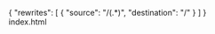 {
  "rewrites": [
    { "source": "/(.*)", "destination": "/" }
  ]
}
index.html
<!DOCTYPE html>
<html lang="en">
<head>
    <meta charset="UTF-8">
    <meta name="viewport" content="width=device-width, initial-scale=1.0">
    <title>The Growth Purpose 🪴 - Personal Development Hub</title>
    <style>
        * {
            margin: 0;
            padding: 0;
            box-sizing: border-box;
        }

        body {
            font-family: -apple-system, BlinkMacSystemFont, 'Segoe UI', Roboto, sans-serif;
            background: linear-gradient(135deg, #001F3F 0%, #7A3FF2 100%);
            color: white;
            min-height: 100vh;
            padding: 20px;
        }

        .container {
            max-width: 1200px;
            margin: 0 auto;
        }

        .header {
            text-align: center;
            margin-bottom: 40px;
        }

        .header h1 {
            font-size: 2.5rem;
            margin-bottom: 10px;
            background: linear-gradient(45deg, #fff, #7A3FF2);
            -webkit-background-clip: text;
            -webkit-text-fill-color: transparent;
            background-clip: text;
        }

        .header p {
            font-size: 1.2rem;
            opacity: 0.9;
        }

        .features-grid {
            display: grid;
            grid-template-columns: repeat(auto-fit, minmax(350px, 1fr));
            gap: 30px;
            margin-bottom: 30px;
        }

        .feature-card {
            background: rgba(255, 255, 255, 0.1);
            backdrop-filter: blur(10px);
            border-radius: 20px;
            padding: 30px;
            border: 1px solid rgba(255, 255, 255, 0.2);
            transition: transform 0.3s ease, box-shadow 0.3s ease;
        }

        .feature-card:hover {
            transform: translateY(-5px);
            box-shadow: 0 20px 40px rgba(122, 63, 242, 0.3);
        }

        .feature-title {
            font-size: 1.5rem;
            margin-bottom: 20px;
            display: flex;
            align-items: center;
            gap: 10px;
        }

        .feature-icon {
            font-size: 1.8rem;
        }

        .input-group {
            margin-bottom: 15px;
        }

        .input-group label {
            display: block;
            margin-bottom: 5px;
            font-weight: 500;
        }

        .input-group input, .input-group textarea {
            width: 100%;
            padding: 12px;
            border: 1px solid rgba(255, 255, 255, 0.3);
            border-radius: 10px;
            background: rgba(255, 255, 255, 0.1);
            color: white;
            font-size: 16px;
        }

        .input-group input::placeholder, .input-group textarea::placeholder {
            color: rgba(255, 255, 255, 0.6);
        }

        .btn {
            background: linear-gradient(45deg, #7A3FF2, #001F3F);
            color: white;
            border: none;
            padding: 12px 24px;
            border-radius: 10px;
            font-size: 16px;
            font-weight: 600;
            cursor: pointer;
            transition: all 0.3s ease;
            width: 100%;
        }

        .btn:hover {
            transform: translateY(-2px);
            box-shadow: 0 10px 20px rgba(122, 63, 242, 0.4);
        }

        .btn:disabled {
            opacity: 0.6;
            cursor: not-allowed;
            transform: none;
        }

        .entries-list {
            max-height: 300px;
            overflow-y: auto;
            margin-top: 20px;
        }

        .entry-item {
            background: rgba(255, 255, 255, 0.1);
            padding: 12px;
            border-radius: 8px;
            margin-bottom: 10px;
            display: flex;
            justify-content: space-between;
            align-items: center;
        }

        .delete-btn {
            background: #ff4757;
            color: white;
            border: none;
            padding: 6px 12px;
            border-radius: 6px;
            cursor: pointer;
            font-size: 12px;
        }

        .tip-item {
            background: rgba(255, 255, 255, 0.1);
            padding: 15px;
            border-radius: 10px;
            text-align: center;
            border: 1px solid rgba(255, 255, 255, 0.2);
        }

        .tip-icon {
            font-size: 2rem;
            margin-bottom: 10px;
            display: block;
        }

        .result-box {
            background: rgba(255, 255, 255, 0.1);
            border: 1px solid rgba(255, 255, 255, 0.2);
            border-radius: 10px;
            padding: 20px;
            margin-top: 20px;
            display: none;
        }

        .result-box.show {
            display: block;
        }

        .error-message {
            background: rgba(255, 71, 87, 0.2);
            border: 1px solid #ff4757;
            color: #ff4757;
            padding: 15px;
            border-radius: 10px;
            margin-top: 15px;
        }

        .success-message {
            background: rgba(46, 213, 115, 0.2);
            border: 1px solid #2ed573;
            color: #2ed573;
            padding: 15px;
            border-radius: 10px;
            margin-top: 15px;
        }

        .modal {
            display: none;
            position: fixed;
            z-index: 1000;
            left: 0;
            top: 0;
            width: 100%;
            height: 100%;
            background-color: rgba(0, 0, 0, 0.8);
            backdrop-filter: blur(5px);
        }

        .modal-content {
            background: linear-gradient(135deg, #001F3F 0%, #7A3FF2 100%);
            margin: 10% auto;
            padding: 0;
            border-radius: 20px;
            width: 90%;
            max-width: 500px;
            border: 2px solid rgba(255, 255, 255, 0.3);
            animation: modalSlide 0.3s ease-out;
        }

        @keyframes modalSlide {
            from { transform: translateY(-50px); opacity: 0; }
            to { transform: translateY(0); opacity: 1; }
        }

        .modal-header {
            padding: 25px 30px 0;
            text-align: center;
        }

        .modal-header h2 {
            color: white;
            margin: 0;
            font-size: 1.8rem;
        }

        .modal-body {
            padding: 20px 30px;
            color: white;
            text-align: center;
        }

        .modal-body p {
            margin: 10px 0;
            line-height: 1.6;
        }

        .blocked-url {
            background: rgba(255, 255, 255, 0.1);
            padding: 10px;
            border-radius: 8px;
            margin: 15px 0;
            font-size: 0.9rem;
            word-break: break-all;
            border: 1px solid rgba(255, 255, 255, 0.2);
        }

        .modal-footer {
            padding: 0 30px 30px;
            display: flex;
            gap: 15px;
            justify-content: center;
        }

        .btn-override {
            background: linear-gradient(45deg, #ff4757, #ff6b7a);
            flex: 1;
        }

        .btn-stay {
            background: linear-gradient(45deg, #2ed573, #7bed9f);
            flex: 1;
        }

        .blocker-status {
            display: grid;
            grid-template-columns: 1fr;
            gap: 15px;
        }

        .entry-timestamp {
            font-size: 0.8rem;
            opacity: 0.7;
            margin-top: 5px;
        }

        @media (max-width: 768px) {
            .features-grid {
                grid-template-columns: 1fr;
            }
            
            .header h1 {
                font-size: 2rem;
            }

            .modal-content {
                width: 95%;
                margin: 5% auto;
            }

            .modal-footer {
                flex-direction: column;
            }
        }
    </style>
</head>
<body>
    <div class="container">
        <div class="header">
            <h1>The Growth Purpose 🪴</h1>
            <p>Your Personal Development Hub - Track, Learn & Grow</p>
        </div>

        <div class="features-grid">
            <!-- Screen Time Tracker -->
            <div class="feature-card">
                <h2 class="feature-title">
                    <span class="feature-icon">📱</span>
                    Screen Time Tracker
                </h2>
                <div class="input-group">
                    <label for="app-name">App Name</label>
                    <input type="text" id="app-name" placeholder="e.g., Instagram, TikTok, YouTube">
                </div>
                <div class="input-group">
                    <label for="time-spent">Time Used</label>
                    <input type="text" id="time-spent" placeholder="e.g., 2 hours, 45 minutes">
                </div>
                <button class="btn" onclick="addScreenTime()">Add Entry</button>
                
                <div class="entries-list" id="screen-time-list">
                    <!-- Screen time entries will be populated here -->
                </div>
            </div>

            <!-- Reels & Shorts Blocker -->
            <div class="feature-card">
                <h2 class="feature-title">
                    <span class="feature-icon">🚫</span>
                    Reels & Shorts Blocker
                </h2>
                <p style="margin-bottom: 20px; opacity: 0.9;">Automatically blocks Instagram Reels and YouTube Shorts</p>
                
                <div class="blocker-status">
                    <div class="tip-item">
                        <span class="tip-icon">🛡️</span>
                        <strong>Protection Active</strong>
                        <p>Blocking Instagram Reels and YouTube Shorts automatically</p>
                    </div>
                    <div class="tip-item">
                        <span class="tip-icon">⚠️</span>
                        <strong>Override Available</strong>
                        <p>Click override on warning to temporarily access blocked content</p>
                    </div>
                </div>
            </div>

            <!-- Feedback Feature -->
            <div class="feature-card">
                <h2 class="feature-title">
                    <span class="feature-icon">💬</span>
                    Feedback
                </h2>
                <div class="input-group">
                    <label for="feedback-text">Your Feedback</label>
                    <textarea id="feedback-text" placeholder="Share your thoughts, suggestions, or report issues..." rows="4"></textarea>
                </div>
                <button class="btn" onclick="submitFeedback()" id="feedback-btn">Submit Feedback</button>
                
                <div class="result-box" id="feedback-result">
                    <div id="feedback-message"></div>
                </div>
            </div>
        </div>

        <!-- Blocker Modal -->
        <div id="blocker-modal" class="modal">
            <div class="modal-content">
                <div class="modal-header">
                    <h2>🚫 Content Blocked</h2>
                </div>
                <div class="modal-body">
                    <p><strong>Reels/Shorts are blocked—stay productive!</strong></p>
                    <p>You tried to access distracting short-form content. Stay focused on your goals!</p>
                    <div class="blocked-url" id="blocked-url"></div>
                </div>
                <div class="modal-footer">
                    <button class="btn btn-override" onclick="overrideBlock()">Override (5 min access)</button>
                    <button class="btn btn-stay" onclick="closeBlockerModal()">Stay Productive</button>
                </div>
            </div>
        </div>
    </div>

    <script>
        // Screen Time Tracker Functions
        let screenTimeEntries = [];

        async function addScreenTime() {
            const appName = document.getElementById('app-name').value.trim();
            const timeSpent = document.getElementById('time-spent').value.trim();
            
            if (!appName || !timeSpent) {
                showMessage('Please fill in both app name and time spent', 'error');
                return;
            }

            try {
                const response = await fetch('/add_screen_time', {
                    method: 'POST',
                    headers: {
                        'Content-Type': 'application/json',
                    },
                    body: JSON.stringify({
                        app_name: appName,
                        time_spent: timeSpent
                    })
                });

                const data = await response.json();
                
                if (data.success) {
                    data.entry.timestamp = new Date().toLocaleString();
                    screenTimeEntries.push(data.entry);
                    updateScreenTimeList();
                    document.getElementById('app-name').value = '';
                    document.getElementById('time-spent').value = '';
                    showMessage('Screen time entry added successfully!', 'success');
                } else {
                    showMessage(data.error || 'Failed to add entry', 'error');
                }
            } catch (error) {
                showMessage('Error adding screen time entry', 'error');
            }
        }

        async function deleteScreenTime(entryId) {
            try {
                const response = await fetch(`/delete_screen_time/${entryId}`, {
                    method: 'DELETE'
                });

                const data = await response.json();
                
                if (data.success) {
                    screenTimeEntries = screenTimeEntries.filter(entry => entry.id !== entryId);
                    updateScreenTimeList();
                    showMessage('Entry deleted successfully!', 'success');
                } else {
                    showMessage('Failed to delete entry', 'error');
                }
            } catch (error) {
                showMessage('Error deleting entry', 'error');
            }
        }

        function updateScreenTimeList() {
            const listContainer = document.getElementById('screen-time-list');
            
            if (screenTimeEntries.length === 0) {
                listContainer.innerHTML = '<p style="text-align: center; opacity: 0.7; margin-top: 20px;">No entries yet. Add your first screen time entry above!</p>';
                return;
            }

            listContainer.innerHTML = screenTimeEntries.map(entry => `
                <div class="entry-item">
                    <div>
                        <strong>${entry.app_name}</strong><br>
                        <small>${entry.time_spent}</small>
                        <div class="entry-timestamp">${entry.timestamp || 'Just now'}</div>
                    </div>
                    <button class="delete-btn" onclick="deleteScreenTime(${entry.id})">Delete</button>
                </div>
            `).join('');
        }

        // Reels & Shorts Blocker Functions
        let overrideActive = false;
        let overrideTimer = null;

        function checkForBlockedContent() {
            const currentUrl = window.location.href;
            const blockedPatterns = [
                /instagram\.com\/reels\//,
                /instagram\.com\/.*\/reels\//,
                /youtube\.com\/shorts\//,
                /youtu\.be\/.*shorts/,
                /m\.youtube\.com\/shorts\//
            ];

            if (!overrideActive && blockedPatterns.some(pattern => pattern.test(currentUrl))) {
                showBlockerModal(currentUrl);
                return true;
            }
            return false;
        }

        function showBlockerModal(blockedUrl) {
            const modal = document.getElementById('blocker-modal');
            const blockedUrlDiv = document.getElementById('blocked-url');
            blockedUrlDiv.textContent = `Blocked URL: ${blockedUrl}`;
            modal.style.display = 'block';
        }

        function closeBlockerModal() {
            const modal = document.getElementById('blocker-modal');
            modal.style.display = 'none';
            window.location.href = '/';
        }

        function overrideBlock() {
            overrideActive = true;
            const modal = document.getElementById('blocker-modal');
            modal.style.display = 'none';
            
            overrideTimer = setTimeout(() => {
                overrideActive = false;
                showMessage('Override expired. Blocking is now active again.', 'info');
            }, 5 * 60 * 1000);
            
            showMessage('Override active for 5 minutes. Use this time wisely!', 'success');
        }

        function monitorUrlChanges() {
            let currentUrl = window.location.href;
            setInterval(() => {
                if (window.location.href !== currentUrl) {
                    currentUrl = window.location.href;
                    checkForBlockedContent();
                }
            }, 1000);
        }

        // Feedback Functions
        async function submitFeedback() {
            const feedbackText = document.getElementById('feedback-text').value.trim();
            const btn = document.getElementById('feedback-btn');
            const resultBox = document.getElementById('feedback-result');
            const messageDiv = document.getElementById('feedback-message');
            
            if (!feedbackText) {
                showMessage('Please enter your feedback before submitting', 'error');
                return;
            }

            btn.disabled = true;
            btn.textContent = 'Submitting...';
            
            try {
                const response = await fetch('/feedback', {
                    method: 'POST',
                    headers: {
                        'Content-Type': 'application/json',
                    },
                    body: JSON.stringify({
                        feedback: feedbackText
                    })
                });

                const data = await response.json();
                
                if (data.success) {
                    messageDiv.innerHTML = `
                        <div class="success-message">
                            <strong>Thank you for your feedback!</strong><br>
                            Your input helps us improve the app. We appreciate you taking the time to share your thoughts.
                        </div>
                    `;
                    resultBox.classList.add('show');
                    document.getElementById('feedback-text').value = '';
                } else {
                    messageDiv.innerHTML = `
                        <div class="error-message">
                            <strong>Error:</strong> ${data.error || 'Failed to submit feedback'}
                        </div>
                    `;
                    resultBox.classList.add('show');
                }
            } catch (error) {
                messageDiv.innerHTML = `
                    <div class="error-message">
                        <strong>Network Error:</strong> Unable to submit feedback. Please try again.
                    </div>
                `;
                resultBox.classList.add('show');
            } finally {
                btn.disabled = false;
                btn.textContent = 'Submit Feedback';
            }
        }

        // Utility Functions
        function showMessage(message, type) {
            const existingMessages = document.querySelectorAll('.error-message, .success-message');
            existingMessages.forEach(msg => {
                if (!msg.closest('.result-box')) {
                    msg.remove();
                }
            });

            const messageDiv = document.createElement('div');
            messageDiv.className = type === 'error' ? 'error-message' : 'success-message';
            messageDiv.textContent = message;
            
            const firstCard = d<!DOCTYPE html>
<html lang="en">
<head>
    <meta charset="UTF-8">
    <meta name="viewport" content="width=device-width, initial-scale=1.0">
    <title>The Growth Purpose 🪴 - Personal Development Hub</title>
    <style>
        * {
            margin: 0;
            padding: 0;
            box-sizing: border-box;
        }

        body {
            font-family: -apple-system, BlinkMacSystemFont, 'Segoe UI', Roboto, sans-serif;
            background: linear-gradient(135deg, #001F3F 0%, #7A3FF2 100%);
            color: white;
            min-height: 100vh;
            padding: 20px;
        }

        .container {
            max-width: 1200px;
            margin: 0 auto;
        }

        .header {
            text-align: center;
            margin-bottom: 40px;
        }

        .header h1 {
            font-size: 2.5rem;
            margin-bottom: 10px;
            background: linear-gradient(45deg, #fff, #7A3FF2);
            -webkit-background-clip: text;
            -webkit-text-fill-color: transparent;
            background-clip: text;
        }

        .header p {
            font-size: 1.2rem;
            opacity: 0.9;
        }

        .features-grid {
            display: grid;
            grid-template-columns: repeat(auto-fit, minmax(350px, 1fr));
            gap: 30px;
            margin-bottom: 30px;
        }

        .feature-card {
            background: rgba(255, 255, 255, 0.1);
            backdrop-filter: blur(10px);
            border-radius: 20px;
            padding: 30px;
            border: 1px solid rgba(255, 255, 255, 0.2);
            transition: transform 0.3s ease, box-shadow 0.3s ease;
        }

        .feature-card:hover {
            transform: translateY(-5px);
            box-shadow: 0 20px 40px rgba(122, 63, 242, 0.3);
        }

        .feature-title {
            font-size: 1.5rem;
            margin-bottom: 20px;
            display: flex;
            align-items: center;
            gap: 10px;
        }

        .feature-icon {
            font-size: 1.8rem;
        }

        .input-group {
            margin-bottom: 15px;
        }

        .input-group label {
            display: block;
            margin-bottom: 5px;
            font-weight: 500;
        }

        .input-group input, .input-group textarea {
            width: 100%;
            padding: 12px;
            border: 1px solid rgba(255, 255, 255, 0.3);
            border-radius: 10px;
            background: rgba(255, 255, 255, 0.1);
            color: white;
            font-size: 16px;
        }

        .input-group input::placeholder, .input-group textarea::placeholder {
            color: rgba(255, 255, 255, 0.6);
        }

        .btn {
            background: linear-gradient(45deg, #7A3FF2, #001F3F);
            color: white;
            border: none;
            padding: 12px 24px;
            border-radius: 10px;
            font-size: 16px;
            font-weight: 600;
            cursor: pointer;
            transition: all 0.3s ease;
            width: 100%;
        }

        .btn:hover {
            transform: translateY(-2px);
            box-shadow: 0 10px 20px rgba(122, 63, 242, 0.4);
        }

        .btn:disabled {
            opacity: 0.6;
            cursor: not-allowed;
            transform: none;
        }

        .entries-list {
            max-height: 300px;
            overflow-y: auto;
            margin-top: 20px;
        }

        .entry-item {
            background: rgba(255, 255, 255, 0.1);
            padding: 12px;
            border-radius: 8px;
            margin-bottom: 10px;
            display: flex;
            justify-content: space-between;
            align-items: center;
        }

        .delete-btn {
            background: #ff4757;
            color: white;
            border: none;
            padding: 6px 12px;
            border-radius: 6px;
            cursor: pointer;
            font-size: 12px;
        }

        .tip-item {
            background: rgba(255, 255, 255, 0.1);
            padding: 15px;
            border-radius: 10px;
            text-align: center;
            border: 1px solid rgba(255, 255, 255, 0.2);
        }

        .tip-icon {
            font-size: 2rem;
            margin-bottom: 10px;
            display: block;
        }

        .result-box {
            background: rgba(255, 255, 255, 0.1);
            border: 1px solid rgba(255, 255, 255, 0.2);
            border-radius: 10px;
            padding: 20px;
            margin-top: 20px;
            display: none;
        }

        .result-box.show {
            display: block;
        }

        .error-message {
            background: rgba(255, 71, 87, 0.2);
            border: 1px solid #ff4757;
            color: #ff4757;
            padding: 15px;
            border-radius: 10px;
            margin-top: 15px;
        }

        .success-message {
            background: rgba(46, 213, 115, 0.2);
            border: 1px solid #2ed573;
            color: #2ed573;
            padding: 15px;
            border-radius: 10px;
            margin-top: 15px;
        }

        .modal {
            display: none;
            position: fixed;
            z-index: 1000;
            left: 0;
            top: 0;
            width: 100%;
            height: 100%;
            background-color: rgba(0, 0, 0, 0.8);
            backdrop-filter: blur(5px);
        }

        .modal-content {
            background: linear-gradient(135deg, #001F3F 0%, #7A3FF2 100%);
            margin: 10% auto;
            padding: 0;
            border-radius: 20px;
            width: 90%;
            max-width: 500px;
            border: 2px solid rgba(255, 255, 255, 0.3);
            animation: modalSlide 0.3s ease-out;
        }

        @keyframes modalSlide {
            from { transform: translateY(-50px); opacity: 0; }
            to { transform: translateY(0); opacity: 1; }
        }

        .modal-header {
            padding: 25px 30px 0;
            text-align: center;
        }

        .modal-header h2 {
            color: white;
            margin: 0;
            font-size: 1.8rem;
        }

        .modal-body {
            padding: 20px 30px;
            color: white;
            text-align: center;
        }

        .modal-body p {
            margin: 10px 0;
            line-height: 1.6;
        }

        .blocked-url {
            background: rgba(255, 255, 255, 0.1);
            padding: 10px;
            border-radius: 8px;
            margin: 15px 0;
            font-size: 0.9rem;
            word-break: break-all;
            border: 1px solid rgba(255, 255, 255, 0.2);
        }

        .modal-footer {
            padding: 0 30px 30px;
            display: flex;
            gap: 15px;
            justify-content: center;
        }

        .btn-override {
            background: linear-gradient(45deg, #ff4757, #ff6b7a);
            flex: 1;
        }

        .btn-stay {
            background: linear-gradient(45deg, #2ed573, #7bed9f);
            flex: 1;
        }

        .blocker-status {
            display: grid;
            grid-template-columns: 1fr;
            gap: 15px;
        }

        .entry-timestamp {
            font-size: 0.8rem;
            opacity: 0.7;
            margin-top: 5px;
        }

        @media (max-width: 768px) {
            .features-grid {
                grid-template-columns: 1fr;
            }
            
            .header h1 {
                font-size: 2rem;
            }

            .modal-content {
                width: 95%;
                margin: 5% auto;
            }

            .modal-footer {
                flex-direction: column;
            }
        }
    </style>
</head>
<body>
    <div class="container">
        <div class="header">
            <h1>The Growth Purpose 🪴</h1>
            <p>Your Personal Development Hub - Track, Learn & Grow</p>
        </div>

        <div class="features-grid">
            <!-- Screen Time Tracker -->
            <div class="feature-card">
                <h2 class="feature-title">
                    <span class="feature-icon">📱</span>
                    Screen Time Tracker
                </h2>
                <div class="input-group">
                    <label for="app-name">App Name</label>
                    <input type="text" id="app-name" placeholder="e.g., Instagram, TikTok, YouTube">
                </div>
                <div class="input-group">
                    <label for="time-spent">Time Used</label>
                    <input type="text" id="time-spent" placeholder="e.g., 2 hours, 45 minutes">
                </div>
                <button class="btn" onclick="addScreenTime()">Add Entry</button>
                
                <div class="entries-list" id="screen-time-list">
                    <!-- Screen time entries will be populated here -->
                </div>
            </div>

            <!-- Reels & Shorts Blocker -->
            <div class="feature-card">
                <h2 class="feature-title">
                    <span class="feature-icon">🚫</span>
                    Reels & Shorts Blocker
                </h2>
                <p style="margin-bottom: 20px; opacity: 0.9;">Automatically blocks Instagram Reels and YouTube Shorts</p>
                
                <div class="blocker-status">
                    <div class="tip-item">
                        <span class="tip-icon">🛡️</span>
                        <strong>Protection Active</strong>
                        <p>Blocking Instagram Reels and YouTube Shorts automatically</p>
                    </div>
                    <div class="tip-item">
                        <span class="tip-icon">⚠️</span>
                        <strong>Override Available</strong>
                        <p>Click override on warning to temporarily access blocked content</p>
                    </div>
                </div>
            </div>

            <!-- Feedback Feature -->
            <div class="feature-card">
                <h2 class="feature-title">
                    <span class="feature-icon">💬</span>
                    Feedback
                </h2>
                <div class="input-group">
                    <label for="feedback-text">Your Feedback</label>
                    <textarea id="feedback-text" placeholder="Share your thoughts, suggestions, or report issues..." rows="4"></textarea>
                </div>
                <button class="btn" onclick="submitFeedback()" id="feedback-btn">Submit Feedback</button>
                
                <div class="result-box" id="feedback-result">
                    <div id="feedback-message"></div>
                </div>
            </div>
        </div>

        <!-- Blocker Modal -->
        <div id="blocker-modal" class="modal">
            <div class="modal-content">
                <div class="modal-header">
                    <h2>🚫 Content Blocked</h2>
                </div>
                <div class="modal-body">
                    <p><strong>Reels/Shorts are blocked—stay productive!</strong></p>
                    <p>You tried to access distracting short-form content. Stay focused on your goals!</p>
                    <div class="blocked-url" id="blocked-url"></div>
                </div>
                <div class="modal-footer">
                    <button class="btn btn-override" onclick="overrideBlock()">Override (5 min access)</button>
                    <button class="btn btn-stay" onclick="closeBlockerModal()">Stay Productive</button>
                </div>
            </div>
        </div>
    </div>

    <script>
        // Screen Time Tracker Functions
        let screenTimeEntries = [];

        async function addScreenTime() {
            const appName = document.getElementById('app-name').value.trim();
            const timeSpent = document.getElementById('time-spent').value.trim();
            
            if (!appName || !timeSpent) {
                showMessage('Please fill in both app name and time spent', 'error');
                return;
            }

            try {
                const response = await fetch('/add_screen_time', {
                    method: 'POST',
                    headers: {
                        'Content-Type': 'application/json',
                    },
                    body: JSON.stringify({
                        app_name: appName,
                        time_spent: timeSpent
                    })
                });

                const data = await response.json();
                
                if (data.success) {
                    data.entry.timestamp = new Date().toLocaleString();
                    screenTimeEntries.push(data.entry);
                    updateScreenTimeList();
                    document.getElementById('app-name').value = '';
                    document.getElementById('time-spent').value = '';
                    showMessage('Screen time entry added successfully!', 'success');
                } else {
                    showMessage(data.error || 'Failed to add entry', 'error');
                }
            } catch (error) {
                showMessage('Error adding screen time entry', 'error');
            }
        }

        async function deleteScreenTime(entryId) {
            try {
                const response = await fetch(`/delete_screen_time/${entryId}`, {
                    method: 'DELETE'
                });

                const data = await response.json();
                
                if (data.success) {
                    screenTimeEntries = screenTimeEntries.filter(entry => entry.id !== entryId);
                    updateScreenTimeList();
                    showMessage('Entry deleted successfully!', 'success');
                } else {
                    showMessage('Failed to delete entry', 'error');
                }
            } catch (error) {
                showMessage('Error deleting entry', 'error');
            }
        }

        function updateScreenTimeList() {
            const listContainer = document.getElementById('screen-time-list');
            
            if (screenTimeEntries.length === 0) {
                listContainer.innerHTML = '<p style="text-align: center; opacity: 0.7; margin-top: 20px;">No entries yet. Add your first screen time entry above!</p>';
                return;
            }

            listContainer.innerHTML = screenTimeEntries.map(entry => `
                <div class="entry-item">
                    <div>
                        <strong>${entry.app_name}</strong><br>
                        <small>${entry.time_spent}</small>
                        <div class="entry-timestamp">${entry.timestamp || 'Just now'}</div>
                    </div>
                    <button class="delete-btn" onclick="deleteScreenTime(${entry.id})">Delete</button>
                </div>
            `).join('');
        }

        // Reels & Shorts Blocker Functions
        let overrideActive = false;
        let overrideTimer = null;

        function checkForBlockedContent() {
            const currentUrl = window.location.href;
            const blockedPatterns = [
                /instagram\.com\/reels\//,
                /instagram\.com\/.*\/reels\//,
                /youtube\.com\/shorts\//,
                /youtu\.be\/.*shorts/,
                /m\.youtube\.com\/shorts\//
            ];

            if (!overrideActive && blockedPatterns.some(pattern => pattern.test(currentUrl))) {
                showBlockerModal(currentUrl);
                return true;
            }
            return false;
        }

        function showBlockerModal(blockedUrl) {
            const modal = document.getElementById('blocker-modal');
            const blockedUrlDiv = document.getElementById('blocked-url');
            blockedUrlDiv.textContent = `Blocked URL: ${blockedUrl}`;
            modal.style.display = 'block';
        }

        function closeBlockerModal() {
            const modal = document.getElementById('blocker-modal');
            modal.style.display = 'none';
            window.location.href = '/';
        }

        function overrideBlock() {
            overrideActive = true;
            const modal = document.getElementById('blocker-modal');
            modal.style.display = 'none';
            
            overrideTimer = setTimeout(() => {
                overrideActive = false;
                showMessage('Override expired. Blocking is now active again.', 'info');
            }, 5 * 60 * 1000);
            
            showMessage('Override active for 5 minutes. Use this time wisely!', 'success');
        }

        function monitorUrlChanges() {
            let currentUrl = window.location.href;
            setInterval(() => {
                if (window.location.href !== currentUrl) {
                    currentUrl = window.location.href;
                    checkForBlockedContent();
                }
            }, 1000);
        }

        // Feedback Functions
        async function submitFeedback() {
            const feedbackText = document.getElementById('feedback-text').value.trim();
            const btn = document.getElementById('feedback-btn');
            const resultBox = document.getElementById('feedback-result');
            const messageDiv = document.getElementById('feedback-message');
            
            if (!feedbackText) {
                showMessage('Please enter your feedback before submitting', 'error');
                return;
            }

            btn.disabled = true;
            btn.textContent = 'Submitting...';
            
            try {
                const response = await fetch('/feedback', {
                    method: 'POST',
                    headers: {
                        'Content-Type': 'application/json',
                    },
                    body: JSON.stringify({
                        feedback: feedbackText
                    })
                });

                const data = await response.json();
                
                if (data.success) {
                    messageDiv.innerHTML = `
                        <div class="success-message">
                            <strong>Thank you for your feedback!</strong><br>
                            Your input helps us improve the app. We appreciate you taking the time to share your thoughts.
                        </div>
                    `;
                    resultBox.classList.add('show');
                    document.getElementById('feedback-text').value = '';
                } else {
                    messageDiv.innerHTML = `
                        <div class="error-message">
                            <strong>Error:</strong> ${data.error || 'Failed to submit feedback'}
                        </div>
                    `;
                    resultBox.classList.add('show');
                }
            } catch (error) {
                messageDiv.innerHTML = `
                    <div class="error-message">
                        <strong>Network Error:</strong> Unable to submit feedback. Please try again.
                    </div>
                `;
                resultBox.classList.add('show');
            } finally {
                btn.disabled = false;
                btn.textContent = 'Submit Feedback';
            }
        }

        // Utility Functions
        function showMessage(message, type) {
            const existingMessages = document.querySelectorAll('.error-message, .success-message');
            existingMessages.forEach(msg => {
                if (!msg.closest('.result-box')) {
                    msg.remove();
                }
            });

            const messageDiv = document.createElement('div');
            messageDiv.className = type === 'error' ? 'error-message' : 'success-message';
            messageDiv.textContent = message;
            
            const firstCard = d
